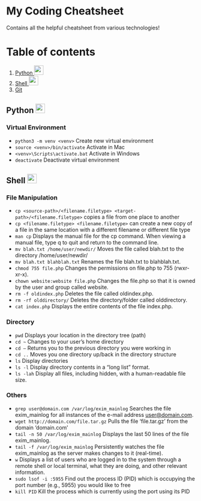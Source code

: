 # My Coding Cheatsheet
Contains all the helpful cheatsheet from various technologies!

# Table of contents
1. [Python <img src="https://user-images.githubusercontent.com/30590564/116572548-a66a8f80-a93e-11eb-8729-1bb41a23b2fb.png" width="25" height="25">](#python)
2. [Shell <img src="https://user-images.githubusercontent.com/30590564/116575936-afa92b80-a941-11eb-8298-ddbcfd96ec96.png" width="25" height="25">](#shell)
3. [Git](#git)


## Python <img src="https://user-images.githubusercontent.com/30590564/116572548-a66a8f80-a93e-11eb-8729-1bb41a23b2fb.png" width="25" height="25">
### Virtual Environment
* `python3 -m venv <venv>` Create new virtual environment
* `source <venv>/bin/activate` Activate in Mac
* `<venv>\Scripts\activate.bat` Activate in Windows
* `deactivate` Deactivate virtual environment

## Shell <img src="https://user-images.githubusercontent.com/30590564/116575936-afa92b80-a941-11eb-8298-ddbcfd96ec96.png" width="25" height="25">
### File Manipulation
* `cp <source-path>/<filename.filetype> <target-path>/<filename.filetype>` copies a file from one place to another
* `cp <filename.filetype> <filename.filetype>` can create a new copy of a file in the same location with a different filename or different file type
* `man cp` Displays the manual file for the cp command. When viewing a manual file, type q to quit and return to the command line.
* `mv blah.txt /home/user/newdir/` Moves the file called blah.txt to the directory /home/user/newdir/
* `mv blah.txt blahblah.txt` Renames the file blah.txt to blahblah.txt.
* `chmod 755 file.php` Changes the permissions on file.php to 755 (rwxr-xr-x).
* `chown website:website file.php` Changes the file.php so that it is owned by the user and group called website.
* `rm -f oldindex.php` Deletes the file called oldindex.php.
* `rm -rf olddirectory/` Deletes the directory/folder called olddirectory.
* `cat index.php` Displays the entire contents of the file index.php.

### Directory
* `pwd` Displays your location in the directory tree (path)
* `cd ~` Changes to your user’s home directory
* `cd –` Returns you to the previous directory you were working in
* `cd ..` Moves you one directory up/back in the directory structure
* `ls` Display directories
* `ls -l` Display directory contents in a “long list” format.
* `ls -lah` Display all files, including hidden, with a human-readable file size.

### Others
* `grep user@domain.com /var/log/exim_mainlog` Searches the file exim_mainlog for all instances of the e-mail address user@domain.com.
* `wget http://domain.com/file.tar.gz` Pulls the file ‘file.tar.gz’ from the domain ‘domain.com’
* `tail -n 50 /var/log/exim_mainlog` Displays the last 50 lines of the file exim_mainlog.
* `tail -f /var/log/exim_mainlog` Persistently watches the file exim_mainlog as the server makes changes to it (real-time).
* `w` Displays a list of users who are logged in to the system through a remote shell or local terminal, what they are doing, and other relevant information.
* `sudo lsof -i :5955` Find out the process ID (PID) which is occupying the port number (e.g., 5955) you would like to free
* `kill PID` Kill the process which is currently using the port using its PID






